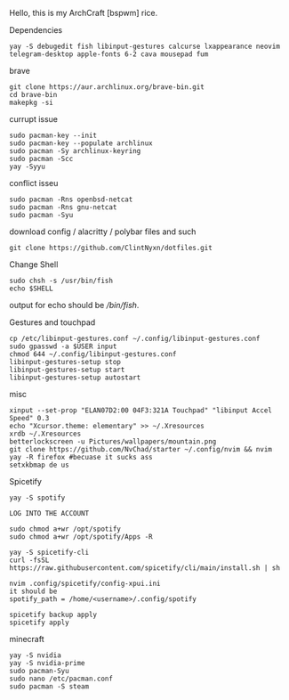 Hello, this is my ArchCraft [bspwm] rice. 

Dependencies
```
yay -S debugedit fish libinput-gestures calcurse lxappearance neovim telegram-desktop apple-fonts 6-2 cava mousepad fum
``` 

brave
```
git clone https://aur.archlinux.org/brave-bin.git
cd brave-bin
makepkg -si
```

currupt issue
```
sudo pacman-key --init
sudo pacman-key --populate archlinux
sudo pacman -Sy archlinux-keyring
sudo pacman -Scc
yay -Syyu
```

conflict isseu
```
sudo pacman -Rns openbsd-netcat
sudo pacman -Rns gnu-netcat
sudo pacman -Syu
```

download config / alacritty / polybar files and such
```
git clone https://github.com/ClintNyxn/dotfiles.git
```

Change Shell
```
sudo chsh -s /usr/bin/fish
echo $SHELL
```
output for echo should be */bin/fish*.


Gestures and touchpad
```
cp /etc/libinput-gestures.conf ~/.config/libinput-gestures.conf
sudo gpasswd -a $USER input
chmod 644 ~/.config/libinput-gestures.conf
libinput-gestures-setup stop
libinput-gestures-setup start
libinput-gestures-setup autostart
```


misc
```
xinput --set-prop "ELAN07D2:00 04F3:321A Touchpad" "libinput Accel Speed" 0.3
echo "Xcursor.theme: elementary" >> ~/.Xresources
xrdb ~/.Xresources
betterlockscreen -u Pictures/wallpapers/mountain.png
git clone https://github.com/NvChad/starter ~/.config/nvim && nvim
yay -R firefox #becuase it sucks ass
setxkbmap de us
```

Spicetify
```
yay -S spotify

LOG INTO THE ACCOUNT

sudo chmod a+wr /opt/spotify
sudo chmod a+wr /opt/spotify/Apps -R

yay -S spicetify-cli
curl -fsSL https://raw.githubusercontent.com/spicetify/cli/main/install.sh | sh

nvim .config/spicetify/config-xpui.ini
it should be 
spotify_path = /home/<username>/.config/spotify

spicetify backup apply      
spicetify apply
```

minecraft
```
yay -S nvidia
yay -S nvidia-prime
sudo pacman-Syu
sudo nano /etc/pacman.conf
sudo pacman -S steam
```
